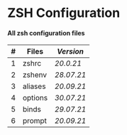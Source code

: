 # ZSH Configuration

#### All zsh configuration files

| \# | **Files** | ***Version*** |
| -- | --------------- | ----------- |
| 1 | zshrc | *20.0.21* |
| 2 | zshenv | *28.07.21* |
| 3 | aliases | *20.09.21* |
| 4 | options | *30.07.21* |
| 5 | binds | *29.07.21* |
| 6 | prompt | *20.09.21* |
